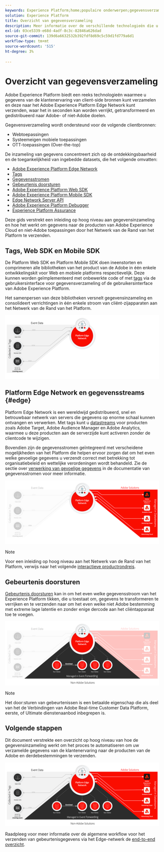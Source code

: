 ```yaml
---
keywords: Experience Platform;home;populaire onderwerpen;gegevensverzameling;starten;web-SDK
solution: Experience Platform
title: Overzicht van gegevensverzameling
description: Meer informatie over de verschillende technologieën die u nodig hebt om gegevens te verzamelen over de ervaringen van klanten in Adobe Experience Platform.
exl-id: 03ce5339-e68d-4adf-8c3c-82846a626dad
source-git-commit: 139d6a6632532b392fdf8d69c5c59d1fd779a6d1
workflow-type: tm+mt
source-wordcount: '515'
ht-degree: 3%

---
```


# Overzicht van gegevensverzameling

Adobe Experience Platform biedt een reeks technologieën waarmee u gegevens van de klantenervaring van client-side bronnen kunt verzamelen en deze naar het Adobe Experience Platform Edge Network kunt verzenden, waar het in seconden kan worden verrijkt, getransformeerd en gedistribueerd naar Adobe- of niet-Adobe doelen.

Gegevensverzameling wordt ondersteund voor de volgende clientbronnen:

* Webtoepassingen
* Systeemeigen mobiele toepassingen
* OTT-toepassingen (Over-the-top)

De inzameling van gegevens concentreert zich op de ontdekkingsbaarheid en de toegankelijkheid van ingebedde datasets, die het volgende omvatten:

* [Adobe Experience Platform Edge Network](https://experienceleague.adobe.com/docs/web-sdk-learn/tutorials/introduction-to-web-sdk-and-edge-network.html)
* [Tags](../tags/home.md)
* [Gegevensstromen](../datastreams/overview.md)
* [Gebeurtenis doorsturen](../tags/ui/event-forwarding/overview.md)
* [Adobe Experience Platform Web SDK](../edge/home.md)
* [Adobe Experience Platform Mobile SDK](https://developer.adobe.com/client-sdks/documentation/)
* [Edge Network Server API](../server-api/overview.md)
* [Adobe Experience Platform Debugger](https://chrome.google.com/webstore/detail/adobe-experience-platform/bfnnokhpnncpkdmbokanobigaccjkpob?hl=en)
* [Experience Platform Assurance](../assurance/home.md)


Deze gids verstrekt een inleiding op hoog niveau aan gegevensinzameling en hoe het werkt om gegevens naar de producten van Adobe Experience Cloud en niet-Adobe toepassingen door het Netwerk van de Rand van het Platform te verzenden.

## Tags, Web SDK en Mobile SDK

De Platform Web SDK en Platform Mobile SDK doen ineenstorten en comprimeren alle bibliotheken van het product van de Adobe in één enkele ontwikkelingskit voor Web en mobiele platforms respectievelijk. Deze kunnen worden geïmplementeerd met onbewerkte code of met [tags](../tags/home.md) via de gebruikersinterface voor gegevensverzameling of de gebruikersinterface van Adobe Experience Platform.

Het samenpersen van deze bibliotheken versnelt gegevensinzameling en consolideert verrichtingen in één enkele stroom van cliënt-zijapparaten aan het Netwerk van de Rand van het Platform.

![Tags, Web SDK, Mobile SDK](./images/home/tags-sdks.png)

## Platform Edge Network en gegevensstreams {#edge}

Platform Edge Network is een wereldwijd gedistribueerd, snel en betrouwbaar netwerk van servers die gegevens op enorme schaal kunnen ontvangen en verwerken. Met tags kunt u [datastreams](../datastreams/overview.md) voor producten zoals Adobe Target, Adobe Audience Manager en Adobe Analytics, waarmee u deze producten aan de serverzijde kunt activeren zonder de clientcode te wijzigen.

Bovendien zijn de gegevensstromen geïntegreerd met verscheidene mogelijkheden van het Platform die helpen ervoor zorgen dat om het even welke gevoelige gegevens u verzendt correct met betrekking tot organisatiebeleid en wettelijke verordeningen wordt behandeld. Zie de sectie over [verwerking van gevoelige gegevens](../datastreams/overview.md#sensitive) in de documentatie van gegevensstromen voor meer informatie.

![Gegevensstromen en Adobe oplossingen](./images/home/adobe-solutions.png)

>[!NOTE]
>
>Voor een inleiding op hoog niveau aan het Netwerk van de Rand van het Platform, verwijs naar het volgende [interactieve productrondreis](https://adobe-ideacloud.forgedx.com/adobe-adobe-edge-collection/adobe-experience-edge/public/mx?SUID=hgb1a48ICSCpbM6MzBYHbxnsh9DgjUy1).

## Gebeurtenis doorsturen

[Gebeurtenis doorsturen](../tags/ui/event-forwarding/overview.md) kan in om het even welke gegevensstroom van het Experience Platform tikken, die u toestaat om, gegevens te transformeren te verrijken en te verzenden naar om het even welke niet Adobe bestemming met extreme lage latentie en zonder enige dercode aan het cliëntapparaat toe te voegen.

![Gebeurtenis doorsturen](./images/home/event-forwarding.png)

>[!NOTE]
>
>Het door:sturen van gebeurtenissen is een betaalde eigenschap die als deel van het de Verbindingen van Adobe Real-time Customer Data Platform, eerste, of Ultimate dienstenaanbod inbegrepen is.

## Volgende stappen

Dit document verstrekte een overzicht op hoog niveau van hoe de gegevensinzameling werkt om het proces te automatiseren om uw verzamelde gegevens van de klantenervaring naar de producten van de Adobe en derdebestemmingen te verzenden.

![Gegevensverzamelingskader](./images/home/collection.png)

Raadpleeg voor meer informatie over de algemene workflow voor het verzenden van gebeurtenisgegevens via het Edge-netwerk de [end-to-end overzicht](./e2e.md).
